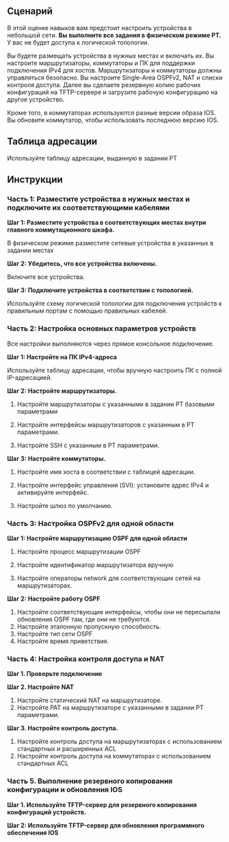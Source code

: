 ## Сценарий

В этой оценке навыков вам предстоит настроить устройства в небольшой сети. **Вы выполните все задания в физическом режиме PT.** У вас не будет доступа к логической топологии.

Вы будете размещать устройства в нужных местах и ​​включать их. Вы настроите маршрутизаторы, коммутаторы и ПК для поддержки подключения IPv4 для хостов. Маршрутизаторы и коммутаторы должны управляться безопасно. Вы настроите Single-Area OSPFv2, NAT и списки контроля доступа. Далее вы сделаете резервную копию рабочих конфигураций на TFTP-сервере и загрузите рабочую конфигурацию на другое устройство.

Кроме того, в коммутаторах используются разные версии образа IOS. Вы обновите коммутатор, чтобы использовать последнюю версию IOS.

## Таблица адресации

Используйте таблицу адресации, выданную в задании PT

## Инструкции

### Часть 1: Разместите устройства в нужных местах и ​​подключите их соответствующими кабелями

**Шаг 1: Разместите устройства в соответствующих местах внутри главного коммутационного шкафа.**

В физическом режиме разместите сетевые устройства в указанных в задании местах

**Шаг 2: Убедитесь, что все устройства включены.**

Включите все устройства.

**Шаг 3: Подключите устройства в соответствии с топологией.**

Используйте схему логической топологии для подключения устройств к правильным портам с помощью правильных кабелей.

### Часть 2: Настройка основных параметров устройств

Все настройки выполняются через прямое консольное подключение.

**Шаг 1: Настройте на ПК IPv4-адреса**

Используйте таблицу адресации, чтобы вручную настроить ПК с полной IP-адресацией.

**Шаг 2: Настройте маршрутизаторы.**

1. Настройте маршрутизаторы с указанными в задании PT базовыми параметрами

2. Настройте интерфейсы маршрутизаторов с указанным в PT параметрами.

3. Настройте SSH с указанным в PT параметрами.

**Шаг 3: Настройте коммутаторы.**

1. Настройте имя хоста в соответствии с таблицей адресации.

2. Настройте интерфейс управления (SVI): установите адрес IPv4 и активируйте интерфейс.

3. Настройте шлюз по умолчанию.

### Часть 3: Настройка OSPFv2 для одной области

**Шаг 1: Настройте маршрутизацию OSPF для одной области**

1. Настройте процесс маршрутизации OSPF

2. Настройте идентификатор маршрутизатора вручную

3. Настройте операторы network для соответствующих сетей на маршрутизаторах.

**Шаг 2: Настройте работу OSPF**

1. Настройте соответствующие интерфейсы, чтобы они не пересылали обновления OSPF там, где они не требуются.
2. Настройте эталонную пропускную способность.
3. Настройте тип сети OSPF
4. Настройте время приветствия.

### Часть 4: Настройка контроля доступа и NAT

**Шаг 1. Проверьте подключение**

**Шаг 2. Настройте NAT**

1. Настройте статический NAT на маршрутизаторе.
2. Настройте PAT на маршрутизаторе с указанными в задании PT параметрами.

**Шаг 3. Настройте контроль доступа.**

1. Настройте контроль доступа на маршрутизаторах с использованием стандартных и расширенных ACL
2. Настройте контроль доступа на коммутаторах с использованием стандартных ACL

### Часть 5. Выполнение резервного копирования конфигурации и обновления IOS

**Шаг 1. Используйте TFTP-сервер для резервного копирования конфигураций устройств.**

**Шаг 2: Используйте TFTP-сервер для обновления программного обеспечения IOS**
